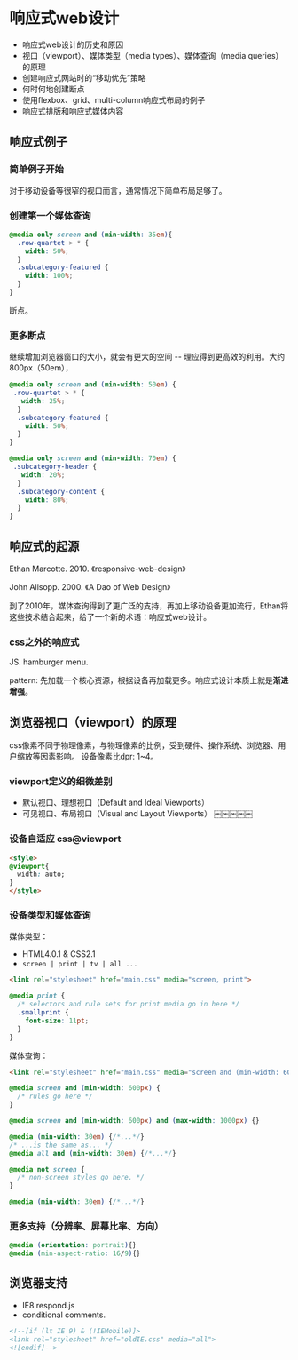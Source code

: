# 响应式web设计

+ 响应式web设计的历史和原因
+ 视口（viewport）、媒体类型（media types）、媒体查询（media queries）的原理
+ 创建响应式网站时的“移动优先”策略
+ 何时何地创建断点
+ 使用flexbox、grid、multi-column响应式布局的例子
+ 响应式排版和响应式媒体内容

## 响应式例子

### 简单例子开始

对于移动设备等很窄的视口而言，通常情况下简单布局足够了。
 
 ### 创建第一个媒体查询
 
 ```css
 @media only screen and (min-width: 35em){
   .row-quartet > * {
     width: 50%;
   }
   .subcategory-featured {
     width: 100%;
   }
 }
 ```

断点。

### 更多断点

继续增加浏览器窗口的大小，就会有更大的空间 -- 理应得到更高效的利用。大约800px（50em），

```css
@media only screen and (min-width: 50em) {
 .row-quartet > * {
   width: 25%; 
  }
  .subcategory-featured {
    width: 50%;
  }
}
```

```css
@media only screen and (min-width: 70em) {
 .subcategory-header {
   width: 20%;
  }
  .subcategory-content {
    width: 80%;
  }
}
```

## 响应式的起源

Ethan Marcotte. 2010. 《responsive-web-design》

John Allsopp. 2000. 《A Dao of Web Design》

到了2010年，媒体查询得到了更广泛的支持，再加上移动设备更加流行，Ethan将这些技术结合起来，给了一个新的术语：响应式web设计。

### css之外的响应式

JS. hamburger menu.

pattern: 先加载一个核心资源，根据设备再加载更多。响应式设计本质上就是**渐进增强**。

## 浏览器视口（viewport）的原理

css像素不同于物理像素，与物理像素的比例，受到硬件、操作系统、浏览器、用户缩放等因素影响。
设备像素比dpr: 1~4。

### viewport定义的细微差别

+ 默认视口、理想视口（Default and Ideal Viewports）
+ 可见视口、布局视口（Visual and Layout Viewports）
 ￼￼￼￼￼
### 设备自适应 css@viewport

```html
<style>
@viewport{
  width: auto;
}
</style>
```

### 设备类型和媒体查询

媒体类型：

+ HTML4.0.1 & CSS2.1
+ `screen | print | tv | all ...`

```html
<link rel="stylesheet" href="main.css" media="screen, print">
```

```css
@media print {
  /* selectors and rule sets for print media go in here */
  .smallprint {
    font-size: 11pt;
  }
}
```
媒体查询：
```html
<link rel="stylesheet" href="main.css" media="screen and (min-width: 600px)">
```
```css
@media screen and (min-width: 600px) {
  /* rules go here */
}

@media screen and (min-width: 600px) and (max-width: 1000px) {}

@media (min-width: 30em) {/*...*/}
/* ...is the same as... */
@media all and (min-width: 30em) {/*...*/}

@media not screen {
  /* non-screen styles go here. */
}

@media (min-width: 30em) {/*...*/}
```

### 更多支持（分辨率、屏幕比率、方向）

```css
@media (orientation: portrait){}
@media (min-aspect-ratio: 16/9){}
```

## 浏览器支持

+ IE8 respond.js
+ conditional comments.
```html
<!--[if (lt IE 9) & (!IEMobile)]>
<link rel="stylesheet" href="oldIE.css" media="all">
<![endif]-->
```
